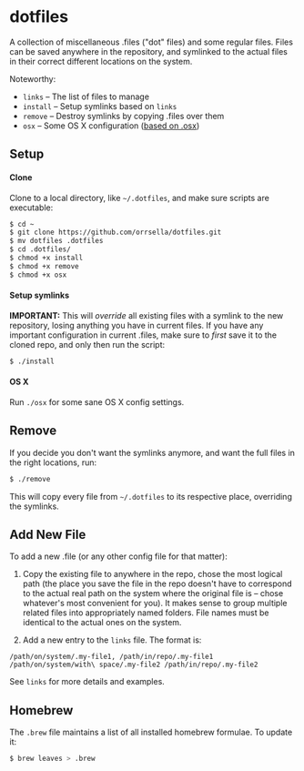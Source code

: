 # dotfiles

A collection of miscellaneous .files ("dot" files) and some regular files. Files can be saved anywhere in the repository, and symlinked to the actual files in their correct different locations on the system.

Noteworthy:

* `links` – The list of files to manage
* `install` – Setup symlinks based on `links`
* `remove` – Destroy symlinks by copying .files over them
* `osx` – Some OS X configuration ([based on .osx](https://github.com/mathiasbynens/dotfiles/blob/master/.osx))

## Setup

#### Clone

Clone to a local directory, like `~/.dotfiles`, and make sure scripts are executable:

```bash
$ cd ~
$ git clone https://github.com/orrsella/dotfiles.git
$ mv dotfiles .dotfiles
$ cd .dotfiles/
$ chmod +x install
$ chmod +x remove
$ chmod +x osx
```

#### Setup symlinks

**IMPORTANT:** This will *override* all existing files with a symlink to the new repository, losing anything you have in current files. If you have any important configuration in current .files, make sure to *first* save it to the cloned repo, and only then run the script:

```bash
$ ./install
```

#### OS X

Run `./osx` for some sane OS X config settings.

## Remove

If you decide you don't want the symlinks anymore, and want the full files in the right locations, run:

```bash
$ ./remove
```

This will copy every file from `~/.dotfiles` to its respective place, overriding the symlinks.

## Add New File

To add a new .file (or any other config file for that matter):

1. Copy the existing file to anywhere in the repo, chose the most logical path (the place you save the file in the repo doesn't have to correspond to the actual real path on the system where the original file is – chose whatever's most convenient for you). It makes sense to group multiple related files into appropriately named folders. File names must be identical to the actual ones on the system.

2. Add a new entry to the `links` file. The format is:

```
/path/on/system/.my-file1, /path/in/repo/.my-file1
/path/on/system/with\ space/.my-file2 /path/in/repo/.my-file2
```

See `links` for more details and examples.

## Homebrew

The `.brew` file maintains a list of all installed homebrew formulae. To update it:

```bash
$ brew leaves > .brew
```
